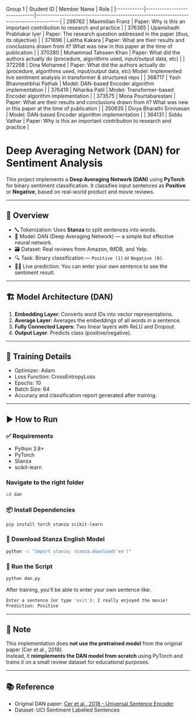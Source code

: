 Group 1
| Student ID | Member Name                  | Role                                                                                   |
|------------|------------------------------|----------------------------------------------------------------------------------------|
| 298762     | Maximilian Franz             | Paper: Why is this an important contribution to research and practice                 |
| 376365     | Upanishadh Prabhakar Iyer    | Paper: The research question addressed in the paper (thus, its objective)             |
| 371696     | Lalitha Kakara               | Paper: What are their results and conclusions drawn from it? What was new in this paper at the time of publication |
| 370280     | Muhammad Tahseen Khan        | Paper: What did the authors actually do (procedure, algorithms used, input/output data, etc) |
| 372268     | Dina Mohamed                 | Paper: What did the authors actually do (procedure, algorithms used, input/output data, etc) Model: Implemented live sentiment analysis in transformer & structured repo |
| 368717     | Yash Bhavneshbhai Pathak     | Model: DAN-based Encoder algorithm implementation                                     |
| 376419     | Niharika Patil               | Model: Transformer-based Encoder algorithm implementation                             |
| 373575     | Mona Pourtabarestani         | Paper: What are their results and conclusions drawn from it? What was new in this paper at the time of publication |
| 350635     | Divya Bharathi Srinivasan    | Model: DAN-based Encoder algorithm implementation                                     |
| 364131     | Siddu Vathar                 | Paper: Why is this an important contribution to research and practice                 |

# Deep Averaging Network (DAN) for Sentiment Analysis

This project implements a **Deep Averaging Network (DAN)** using **PyTorch** for binary sentiment classification. It classifies input sentences as **Positive** or **Negative**, based on real-world product and movie reviews.

---

## 📌 Overview

- 🔤 Tokenization: Uses **Stanza** to split sentences into words.
- 🧠 Model: DAN (Deep Averaging Network) — a simple but effective neural network.
- 🗃 Dataset: Real reviews from Amazon, IMDB, and Yelp.
- 🔍 Task: Binary classification — `Positive (1)` or `Negative (0)`.
- 👨‍💻 Live prediction: You can enter your own sentence to see the sentiment result.

---

## 🏗️ Model Architecture (DAN)

1. **Embedding Layer**: Converts word IDs into vector representations.
2. **Average Layer**: Averages the embeddings of all words in a sentence.
3. **Fully Connected Layers**: Two linear layers with ReLU and Dropout.
4. **Output Layer**: Predicts class (positive/negative).

---

## 🧪 Training Details

- Optimizer: Adam
- Loss Function: CrossEntropyLoss
- Epochs: 10
- Batch Size: 64
- Accuracy and classification report generated after training.

---

## ▶️ How to Run

### ✅ Requirements

- Python 3.8+
- PyTorch
- Stanza
- scikit-learn

### Navigate to the right folder

```bash
cd dan
```

### 📦 Install Dependencies

```bash
pip install torch stanza scikit-learn
```

### 🧠 Download Stanza English Model

```bash
python -c "import stanza; stanza.download('en')"
```

### 🚀 Run the Script

```bash
python dan.py
```

After training, you'll be able to enter your own sentence like:

```bash
Enter a sentence (or type 'exit'): I really enjoyed the movie!
Prediction: Positive
```

---

## 🧠 Note

This implementation does **not use the pretrained model** from the original paper (Cer et al., 2018).  
Instead, it **reimplements the DAN model from scratch** using PyTorch and trains it on a small review dataset for educational purposes.


---

## 📚 Reference

- Original DAN paper: [Cer et al., 2018 - Universal Sentence Encoder](https://arxiv.org/abs/1803.11175)
- Dataset: UCI Sentiment Labelled Sentences
